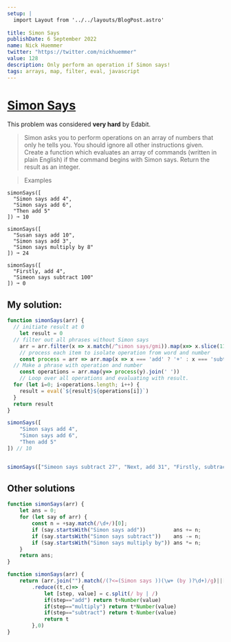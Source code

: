 ```yaml
---
setup: |
  import Layout from '../../layouts/BlogPost.astro'
  
title: Simon Says
publishDate: 6 September 2022
name: Nick Huemmer
twitter: "https://twitter.com/nickhuemmer"
value: 128
description: Only perform an operation if Simon says!
tags: arrays, map, filter, eval, javascript
---
```



# [Simon Says](https://edabit.com/challenge/DxAhwhR3cxiHK9E4d)

This problem was considered __very hard__ by Edabit.  

>Simon asks you to perform operations on an array of numbers that only he tells you. You should ignore all other instructions given. Create a function which evaluates an array of commands (written in plain English) if the command begins with Simon says. Return the result as an integer.

>Examples
```
simonSays([
  "Simon says add 4",
  "Simon says add 6",
  "Then add 5"
]) ➞ 10

simonSays([
  "Susan says add 10",
  "Simon says add 3",
  "Simon says multiply by 8"
]) ➞ 24

simonSays([
  "Firstly, add 4",
  "Simeon says subtract 100"
]) ➞ 0
```
## My solution:
```javascript
function simonSays(arr) {
  // initiate result at 0
	let result = 0
  // filter out all phrases without Simon says
	arr = arr.filter(x => x.match(/^simon says/gmi)).map(x=> x.slice(11)).map(x=> x.split(' ')).map(x=> x.filter(y => y !== 'by'))
	// process each item to isolate operation from word and number
	const process = arr => arr.map(x => x === 'add' ? '+' : x === 'subtract' ? '-' : x === 'multiply' ? '*' : x)
  // Make a phrase with operation and number
	const operations = arr.map(y=> process(y).join(' '))
	// Loop over all operations and evaluating with result.
  for (let i=0; i<operations.length; i++) {
    result = eval(`${result}${operations[i]}`)
  }
  return result
}

simonSays([
	"Simon says add 4",
	"Simon says add 6",
	"Then add 5"
]) // 10


simonSays(["Simeon says subtract 27", "Next, add 31", "Firstly, subtract 16", "Sieon says add 5", "Firstly, multiply by 49", "Firstly, add 20", "Now multiply by 11", "Simon says add 43", "Simon says add 48", "Simeon says multiply by 9", "Sieon says subtract 50", "Now multiply by 14", "Firstly, subtract 14", "Then multiply by 27", "Sieon says multiply by 23", "Simon says subtract 33", "Simon says multiply by 45", "Firstly, subtract 25"]) // 2610
```

## Other solutions

```javascript
function simonSays(arr) {
	let ans = 0;
	for (let say of arr) {
		const n = +say.match(/\d+/)[0];
		if (say.startsWith("Simon says add"))         ans += n;
		if (say.startsWith("Simon says subtract"))    ans -= n;
		if (say.startsWith("Simon says multiply by")) ans *= n;
	}
	return ans;
}
```

```javascript
function simonSays(arr) {
	return (arr.join("").match(/(?<=(Simon says ))(\w+ (by )?\d+)/g)||[])
		.reduce((t,c)=> {
			let [step, value] = c.split(/ by | /)
			if(step=="add") return t+Number(value)
			if(step=="multiply") return t*Number(value)
			if(step=="subtract") return t-Number(value)
			return t
		},0)
}
```